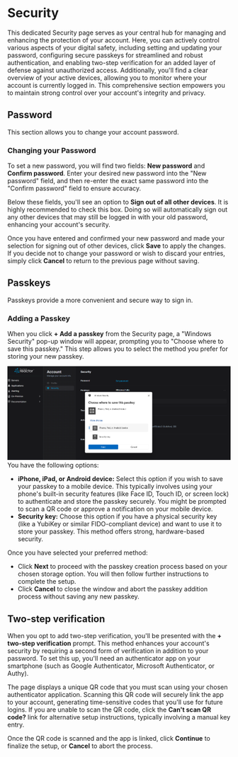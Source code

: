# Security

This dedicated Security page serves as your central hub for managing and enhancing the protection of your account. Here, you can actively control various aspects of your digital safety, including setting and updating your password, configuring secure passkeys for streamlined and robust authentication, and enabling two-step verification for an added layer of defense against unauthorized access. Additionally, you'll find a clear overview of your active devices, allowing you to monitor where your account is currently logged in. This comprehensive section empowers you to maintain strong control over your account's integrity and privacy.

## Password

This section allows you to change your account password.

### Changing your Password

To set a new password, you will find two fields: **New password** and **Confirm password**. Enter your desired new password into the "New password" field, and then re-enter the exact same password into the "Confirm password" field to ensure accuracy.

Below these fields, you'll see an option to **Sign out of all other devices**. It is highly recommended to check this box. Doing so will automatically sign out any other devices that may still be logged in with your old password, enhancing your account's security.

Once you have entered and confirmed your new password and made your selection for signing out of other devices, click **Save** to apply the changes. If you decide not to change your password or wish to discard your entries, simply click **Cancel** to return to the previous page without saving.

## Passkeys 

Passkeys provide a more convenient and secure way to sign in.


### Adding a Passkey

When you click **+ Add a passkey** from the Security page, a "Windows Security" pop-up window will appear, prompting you to "Choose where to save this passkey." This step allows you to select the method you prefer for storing your new passkey.

![!Screenshot](../../Account/Cloud/passkey.png)
You have the following options:

* **iPhone, iPad, or Android device:** Select this option if you wish to save your passkey to a mobile device. This typically involves using your phone's built-in security features (like Face ID, Touch ID, or screen lock) to authenticate and store the passkey securely. You might be prompted to scan a QR code or approve a notification on your mobile device.
* **Security key:** Choose this option if you have a physical security key (like a YubiKey or similar FIDO-compliant device) and want to use it to store your passkey. This method offers strong, hardware-based security.

Once you have selected your preferred method:

* Click **Next** to proceed with the passkey creation process based on your chosen storage option. You will then follow further instructions to complete the setup.
* Click **Cancel** to close the window and abort the passkey addition process without saving any new passkey.

## Two-step verification

When you opt to add two-step verification, you'll be presented with the **+ two-step verification** prompt. This method enhances your account's security by requiring a second form of verification in addition to your password. To set this up, you'll need an authenticator app on your smartphone (such as Google Authenticator, Microsoft Authenticator, or Authy). 

The page displays a unique QR code that you must scan using your chosen authenticator application. Scanning this QR code will securely link the app to your account, generating time-sensitive codes that you'll use for future logins. If you are unable to scan the QR code, click the **Can't scan QR code?** link for alternative setup instructions, typically involving a manual key entry. 

Once the QR code is scanned and the app is linked, click **Continue** to finalize the setup, or **Cancel** to abort the process.